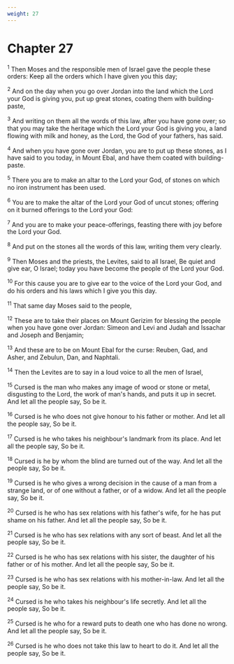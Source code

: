 ```yaml
---
weight: 27
---
```


# Chapter 27

<sup>1</sup> Then Moses and the responsible men of Israel gave the people these orders: Keep all the orders which I have given you this day; 

<sup>2</sup> And on the day when you go over Jordan into the land which the Lord your God is giving you, put up great stones, coating them with building-paste, 

<sup>3</sup> And writing on them all the words of this law, after you have gone over; so that you may take the heritage which the Lord your God is giving you, a land flowing with milk and honey, as the Lord, the God of your fathers, has said. 

<sup>4</sup> And when you have gone over Jordan, you are to put up these stones, as I have said to you today, in Mount Ebal, and have them coated with building-paste. 

<sup>5</sup> There you are to make an altar to the Lord your God, of stones on which no iron instrument has been used. 

<sup>6</sup> You are to make the altar of the Lord your God of uncut stones; offering on it burned offerings to the Lord your God: 

<sup>7</sup> And you are to make your peace-offerings, feasting there with joy before the Lord your God. 

<sup>8</sup> And put on the stones all the words of this law, writing them very clearly. 

<sup>9</sup> Then Moses and the priests, the Levites, said to all Israel, Be quiet and give ear, O Israel; today you have become the people of the Lord your God. 

<sup>10</sup> For this cause you are to give ear to the voice of the Lord your God, and do his orders and his laws which I give you this day. 

<sup>11</sup> That same day Moses said to the people, 

<sup>12</sup> These are to take their places on Mount Gerizim for blessing the people when you have gone over Jordan: Simeon and Levi and Judah and Issachar and Joseph and Benjamin; 

<sup>13</sup> And these are to be on Mount Ebal for the curse: Reuben, Gad, and Asher, and Zebulun, Dan, and Naphtali. 

<sup>14</sup> Then the Levites are to say in a loud voice to all the men of Israel, 

<sup>15</sup> Cursed is the man who makes any image of wood or stone or metal, disgusting to the Lord, the work of man's hands, and puts it up in secret. And let all the people say, So be it. 

<sup>16</sup> Cursed is he who does not give honour to his father or mother. And let all the people say, So be it. 

<sup>17</sup> Cursed is he who takes his neighbour's landmark from its place. And let all the people say, So be it. 

<sup>18</sup> Cursed is he by whom the blind are turned out of the way. And let all the people say, So be it. 

<sup>19</sup> Cursed is he who gives a wrong decision in the cause of a man from a strange land, or of one without a father, or of a widow. And let all the people say, So be it. 

<sup>20</sup> Cursed is he who has sex relations with his father's wife, for he has put shame on his father. And let all the people say, So be it. 

<sup>21</sup> Cursed is he who has sex relations with any sort of beast. And let all the people say, So be it. 

<sup>22</sup> Cursed is he who has sex relations with his sister, the daughter of his father or of his mother. And let all the people say, So be it. 

<sup>23</sup> Cursed is he who has sex relations with his mother-in-law. And let all the people say, So be it. 

<sup>24</sup> Cursed is he who takes his neighbour's life secretly. And let all the people say, So be it. 

<sup>25</sup> Cursed is he who for a reward puts to death one who has done no wrong. And let all the people say, So be it. 

<sup>26</sup> Cursed is he who does not take this law to heart to do it. And let all the people say, So be it. 


